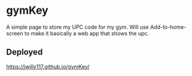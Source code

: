 # gymKey
A simple page to store my UPC code for my gym. Will use Add-to-home-screen to make it basically a web app that shows the upc.

## Deployed
https://jwilly117.github.io/gymKey/
